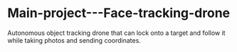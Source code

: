 # Main-project---Face-tracking-drone
Autonomous object tracking drone that can lock onto a target and follow it while taking photos and sending coordinates. 
